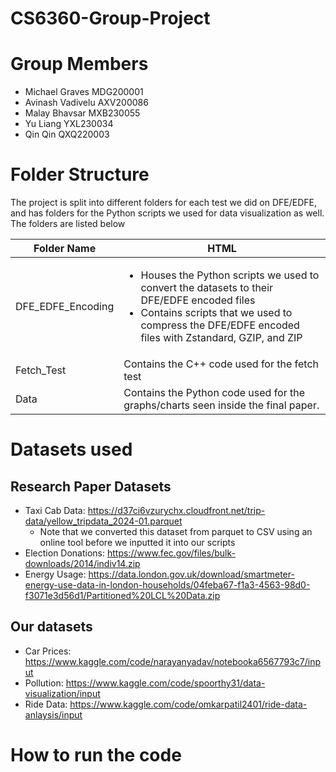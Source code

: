 # CS6360-Group-Project
# Group Members
- Michael Graves MDG200001
- Avinash Vadivelu AXV200086
- Malay Bhavsar MXB230055
- Yu Liang YXL230034 
- Qin Qin QXQ220003

# Folder Structure
The project is split into different folders for each test we did on DFE/EDFE, and has folders for the Python scripts we used for data visualization as well. The folders are listed below

| Folder Name       | HTML                                                                                                                                                                                                                   |
|-------------------|------------------------------------------------------------------------------------------------------------------------------------------------------------------------------------------------------------------------|
| DFE_EDFE_Encoding | <ul><li>Houses the Python scripts we used to convert the datasets to their DFE/EDFE encoded files</li><li>Contains scripts that we used to compress the DFE/EDFE encoded files with Zstandard, GZIP, and ZIP</li></ul> |
| Fetch_Test        | Contains the C++ code used for the fetch test                                                                                                                                                                          |
| Data              | Contains the Python code used for the graphs/charts seen inside the final paper.                                                                                                                                       |


# Datasets used
## Research Paper Datasets
- Taxi Cab Data: https://d37ci6vzurychx.cloudfront.net/trip-data/yellow_tripdata_2024-01.parquet
  - Note that we converted this dataset from parquet to CSV using an online tool before we inputted it into our scripts
- Election Donations: https://www.fec.gov/files/bulk-downloads/2014/indiv14.zip
- Energy Usage: https://data.london.gov.uk/download/smartmeter-energy-use-data-in-london-households/04feba67-f1a3-4563-98d0-f3071e3d56d1/Partitioned%20LCL%20Data.zip

## Our datasets
- Car Prices: https://www.kaggle.com/code/narayanyadav/notebooka6567793c7/input
- Pollution: https://www.kaggle.com/code/spoorthy31/data-visualization/input
- Ride Data: https://www.kaggle.com/code/omkarpatil2401/ride-data-anlaysis/input

# How to run the code
